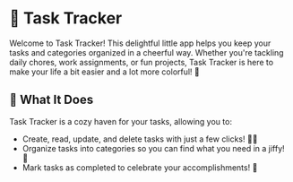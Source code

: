 # 🐾 Task Tracker

Welcome to Task Tracker! This delightful little app helps you keep your tasks and categories organized in a cheerful way. Whether you're tackling daily chores, work assignments, or fun projects, Task Tracker is here to make your life a bit easier and a lot more colorful! 🌈

## 🌟 What It Does
Task Tracker is a cozy haven for your tasks, allowing you to:

* Create, read, update, and delete tasks with just a few clicks! 📝✨
* Organize tasks into categories so you can find what you need in a jiffy! 🎨
* Mark tasks as completed to celebrate your accomplishments! 🎉
